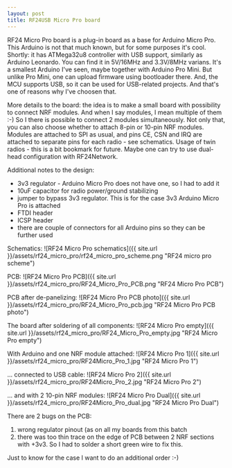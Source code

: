 ```yaml
---
layout: post
title: RF24USB Micro Pro board
---
```


RF24 Micro Pro board is a plug-in board as a base for Arduino Micro Pro. This Arduino is not that much known, but for some purposes it's cool.
Shortly: it has ATMega32u8 controller with USB support, similarly as Arduino Leonardo. You can find it in 5V/16MHz and 3.3V/8MHz varians.
It's a smallest Arduino I've seen, maybe together with Arduino Pro Mini. But unlike Pro Mini, one can upload firmware using bootloader there. And, the MCU supports USB, so it can be used for USB-related projects. And that's one of reasons why I've choosen that.

More details to the board: the idea is to make a small board with possibility to connect NRF modules. And when I say modules, I mean multiple of them :-)
So I there is possible to connect 2 modules simultaneously. Not only that, you can also choose whether to attach 8-pin or 10-pin NRF modules.
Modules are attached to SPI as usual, and pins CE, CSN and IRQ are attached to separate pins for each radio - see schematics. Usage of twin radios - this is a bit bookmark for future. Maybe one can try to use dual-head configuration with RF24Network.

Additional notes to the design:
* 3v3 regulator - Arduino Micro Pro does not have one, so I had to add it
* 10uF capacitor for radio power/ground stabilizing
* jumper to bypass 3v3 regulator. This is for the case 3v3 Arduino Micro Pro is attached
* FTDI header
* ICSP header
* there are couple of connectors for all Arduino pins so they can be further used

Schematics:
![RF24 Micro Pro schematics]({{ site.url }}/assets/rf24_micro_pro/rf24_micro_pro_scheme.png "RF24 micro pro scheme")

PCB:
![RF24 Micro Pro PCB]({{ site.url }}/assets/rf24_micro_pro/RF24_Micro_Pro_PCB.png "RF24 Micro Pro PCB")

PCB after de-panelizing:
![RF24 Micro Pro PCB photo]({{ site.url }}/assets/rf24_micro_pro/RF24_Micro_Pro_pcb.jpg "RF24 Micro Pro PCB photo")

The board after soldering of all components:
![RF24 Micro Pro empty]({{ site.url }}/assets/rf24_micro_pro/RF24_Micro_Pro_empty.jpg "RF24 Micro Pro empty")

With Arduino and one NRF module attached:
![RF24 Micro Pro 1]({{ site.url }}/assets/rf24_micro_pro/RF24Micro_Pro_1.jpg "RF24 Micro Pro 1")

... connected to USB cable:
![RF24 Micro Pro 2]({{ site.url }}/assets/rf24_micro_pro/RF24Micro_Pro_2.jpg "RF24 Micro Pro 2")

... and with 2 10-pin NRF modules:
![RF24 Micro Pro Dual]({{ site.url }}/assets/rf24_micro_pro/RF24Micro_Pro_dual.jpg "RF24 Micro Pro Dual")

There are 2 bugs on the PCB:
1. wrong regulator pinout (as on all my boards from this batch
2. there was too thin trace on the edge of PCB between 2 NRF sections with +3v3. So I had to solder a short green wire to fix this.

Just to know for the case I want to do an additional order :-)

